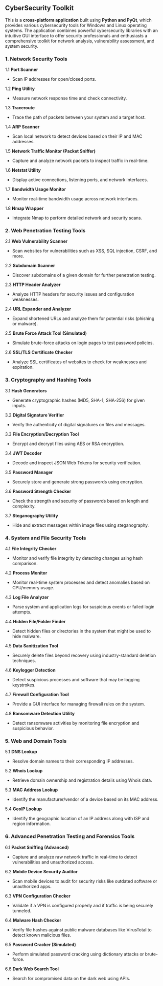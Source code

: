 ## **CyberSecurity Toolkit**

This is a **cross-platform application** built using **Python and PyQt**, which provides various cybersecurity tools for Windows and Linux operating systems. The application combines powerful cybersecurity libraries with an intuitive GUI interface to offer security professionals and enthusiasts a comprehensive toolkit for network analysis, vulnerability assessment, and system security.

### **1. Network Security Tools**

1.1 **Port Scanner**

   - Scan IP addresses for open/closed ports.

1.2 **Ping Utility**

   - Measure network response time and check connectivity.

1.3 **Traceroute**

   - Trace the path of packets between your system and a target host.

1.4 **ARP Scanner**

   - Scan local network to detect devices based on their IP and MAC addresses.

1.5 **Network Traffic Monitor (Packet Sniffer)**

   - Capture and analyze network packets to inspect traffic in real-time.

1.6 **Netstat Utility**

   - Display active connections, listening ports, and network interfaces.

1.7 **Bandwidth Usage Monitor**

   - Monitor real-time bandwidth usage across network interfaces.

1.8 **Nmap Wrapper**

   - Integrate Nmap to perform detailed network and security scans.

### **2. Web Penetration Testing Tools**

2.1 **Web Vulnerability Scanner**

   - Scan websites for vulnerabilities such as XSS, SQL injection, CSRF, and more.

2.2 **Subdomain Scanner**

   - Discover subdomains of a given domain for further penetration testing.

2.3 **HTTP Header Analyzer**

   - Analyze HTTP headers for security issues and configuration weaknesses.

2.4 **URL Expander and Analyzer**

   - Expand shortened URLs and analyze them for potential risks (phishing or malware).

2.5 **Brute Force Attack Tool (Simulated)**

   - Simulate brute-force attacks on login pages to test password policies.

2.6 **SSL/TLS Certificate Checker**

   - Analyze SSL certificates of websites to check for weaknesses and expiration.

### **3. Cryptography and Hashing Tools**

3.1 **Hash Generators**

   - Generate cryptographic hashes (MD5, SHA-1, SHA-256) for given inputs.

3.2 **Digital Signature Verifier**

   - Verify the authenticity of digital signatures on files and messages.

3.3 **File Encryption/Decryption Tool**

   - Encrypt and decrypt files using AES or RSA encryption.

3.4 **JWT Decoder**

   - Decode and inspect JSON Web Tokens for security verification.

3.5 **Password Manager**

   - Securely store and generate strong passwords using encryption.

3.6 **Password Strength Checker**

   - Check the strength and security of passwords based on length and complexity.

3.7 **Steganography Utility**

   - Hide and extract messages within image files using steganography.

### **4. System and File Security Tools**

4.1 **File Integrity Checker**

   - Monitor and verify file integrity by detecting changes using hash comparison.

4.2 **Process Monitor**

   - Monitor real-time system processes and detect anomalies based on CPU/memory usage.

4.3 **Log File Analyzer**

   - Parse system and application logs for suspicious events or failed login attempts.

4.4 **Hidden File/Folder Finder**

   - Detect hidden files or directories in the system that might be used to hide malware.

4.5 **Data Sanitization Tool**

   - Securely delete files beyond recovery using industry-standard deletion techniques.

4.6 **Keylogger Detection**

   - Detect suspicious processes and software that may be logging keystrokes.

4.7 **Firewall Configuration Tool**

   - Provide a GUI interface for managing firewall rules on the system.

4.8 **Ransomware Detection Utility**

   - Detect ransomware activities by monitoring file encryption and suspicious behavior.

### **5. Web and Domain Tools**

5.1 **DNS Lookup**

   - Resolve domain names to their corresponding IP addresses.

5.2 **Whois Lookup**

   - Retrieve domain ownership and registration details using Whois data.

5.3 **MAC Address Lookup**

   - Identify the manufacturer/vendor of a device based on its MAC address.

5.4 **GeoIP Lookup**

   - Identify the geographic location of an IP address along with ISP and region information.

### **6. Advanced Penetration Testing and Forensics Tools**

6.1 **Packet Sniffing (Advanced)**

   - Capture and analyze raw network traffic in real-time to detect vulnerabilities and unauthorized access.

6.2 **Mobile Device Security Auditor**

   - Scan mobile devices to audit for security risks like outdated software or unauthorized apps.

6.3 **VPN Configuration Checker**

   - Validate if a VPN is configured properly and if traffic is being securely tunneled.

6.4 **Malware Hash Checker**

   - Verify file hashes against public malware databases like VirusTotal to detect known malicious files.

6.5 **Password Cracker (Simulated)**

   - Perform simulated password cracking using dictionary attacks or brute-force.

6.6 **Dark Web Search Tool**

   - Search for compromised data on the dark web using APIs.